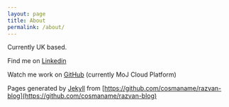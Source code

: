 ```yaml
---
layout: page
title: About
permalink: /about/
---
```


Currently UK based.

Find me on [Linkedin](https://www.linkedin.com/in/razvancosma)

Watch me work on [GitHub](https://github.com/razvan-moj) (currently MoJ Cloud Platform)

Pages generated by [Jekyll](https://github.com/jekyll/jekyll) from [https://github.com/cosmaname/razvan-blog](https://github.com/cosmaname/razvan-blog)

